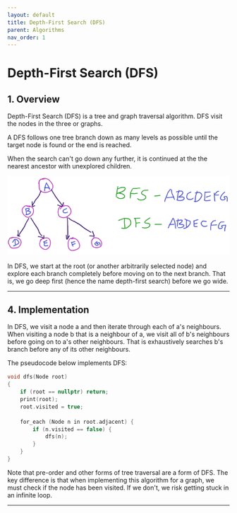 ```yaml
---
layout: default
title: Depth-First Search (DFS)
parent: Algorithms
nav_order: 1
---
```


# Depth-First Search (DFS)

## **1. Overview**

Depth-First Search (DFS) is a tree and graph traversal algorithm. DFS visit the nodes in the three or graphs.

A DFS follows one tree branch down as many levels as possible until the target node is found or the end is reached.

When the search can't go down any further, it is continued at the the nearest ancestor with unexplored children.

![bfs_dfs](../../assets/img/bfs_dfs.png)

In DFS, we start at the root (or another arbitrarily selected node) and explore each branch completely before moving on to the next branch. That is, we go deep first (hence the name depth-first search) before we go wide.

---

## **4. Implementation**

In DFS, we visit a node a and then iterate through each of a's neighbours. When visiting a node b that is a neighbour of a, we visit all of b's neighbours before going on to a's other neighbours. That is exhaustively searches b's branch before any of its other neighbours.

The pseudocode below implements DFS:

```c++
void dfs(Node root)
{
    if (root == nullptr) return;
    print(root);
    root.visited = true;

    for_each (Node n in root.adjacent) {
        if (n.visited == false) {
            dfs(n);
        }
    }
}
```

Note that pre-order and other forms of tree traversal are a form of DFS. The key difference is that when implementing this algorithm for a graph, we must check if the node has been visited. If we don't, we risk getting stuck in an infinite loop.

---
